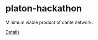 # platon-hackathon


Minimum viable product of dante network.


[Details](https://hackerlink.io/buidl/1092?roundProj=804)